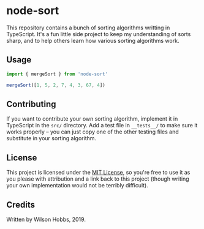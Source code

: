# node-sort

This repository contains a bunch of sorting algorithms writting in TypeScript. It's a fun little side project to keep my understanding of sorts sharp, and to help others learn how various sorting algorithms work.

## Usage

```typescript
import { mergeSort } from 'node-sort'

mergeSort([1, 5, 2, 7, 4, 3, 67, 4])
```

## Contributing

If you want to contribute your own sorting algorithm, implement it in TypeScript in the `src/` directory. Add a test file in `__tests__/` to make sure it works properly – you can just copy one of the other testing files and substitute in your sorting algorithm.

## License

This project is licensed under the [MIT License](./LICENSE), so you're free to use it as you please with attribution and a link back to this project (though writing your own implementation would not be terribly difficult).

## Credits

Written by Wilson Hobbs, 2019.
